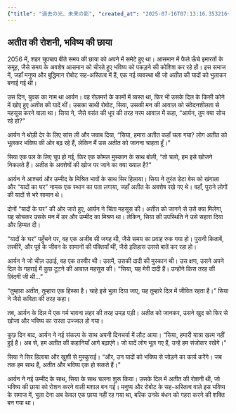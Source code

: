 ```yaml
---
{"title": "過去の光、未来の影", "created_at": "2025-07-16T07:13:16.353216+09:00", "pattern_id": 8, "pattern_name": "未来の忘却型", "year": 2056}
---
```


## अतीत की रोशनी, भविष्य की छाया

2056 में, शहर चुपचाप बीते समय की छाया को अपने में समेटे हुए था। आसमान में फैले ऊँचे इमारतों के समूह, जैसे समय के अवशेष आसमान को चीरते हुए भविष्य को पकड़ने की कोशिश कर रहे हों। इस समाज में, जहाँ मनुष्य और बुद्धिमान रोबोट सह-अस्तित्व में हैं, एक नई व्यवस्था थी जो अतीत की यादों को भुलाकर बनाई गई थी।

उस दिन, युवक का नाम था आर्यन। वह रोज़मर्रा के कामों में व्यस्त था, फिर भी उसके दिल के किसी कोने में खोए हुए अतीत की यादें थीं। उसका साथी रोबोट, सिया, उसकी मन की आवाज़ को संवेदनशीलता से महसूस करने वाला था। सिया ने, जैसे वसंत की धूप की तरह नरम आवाज़ में कहा, “आर्यन, तुम क्या सोच रहे हो?”

आर्यन ने थोड़ी देर के लिए सांस ली और जवाब दिया, “सिया, हमारा अतीत कहाँ चला गया? लोग अतीत को भूलकर भविष्य की ओर बढ़ रहे हैं, लेकिन मैं उस अतीत को जानना चाहता हूँ।”

सिया एक पल के लिए चुप हो गई, फिर एक कोमल मुस्कान के साथ बोली, “तो चलो, हम इसे खोजने निकलते हैं। अतीत के अवशेषों की खोज पर जाने का क्या ख्याल है?”

आर्यन ने आश्चर्य और उम्मीद के मिश्रित भावों के साथ सिर हिलाया। सिया ने तुरंत डेटा बेस को खंगाला और “यादों का घर” नामक एक स्थान का पता लगाया, जहाँ अतीत के अवशेष रखे गए थे। वहाँ, पुराने लोगों की यादों से भरे सामान थे।

दोनों “यादों के घर” की ओर जाते हुए, आर्यन ने चिंता महसूस की। अतीत को जानने से उसे क्या मिलेगा, यह सोचकर उसके मन में डर और उम्मीद का मिश्रण था। लेकिन, सिया की उपस्थिति ने उसे सहारा दिया और हिम्मत दी।

“यादों के घर” पहुँचने पर, वह एक अजीब सी जगह थी, जैसे समय का प्रवाह रुक गया हो। पुरानी किताबें, तस्वीरें, और पूर्व के जीवन के सामानों की पंक्तियाँ थीं, जैसे इतिहास उससे बातें कर रहा हो।

आर्यन ने जो चीज़ उठाई, वह एक तस्वीर थी। उसमें, उसकी दादी की मुस्कान थी। उस क्षण, उसने अपने दिल के गहराई में कुछ टूटने की आवाज़ महसूस की। “सिया, यह मेरी दादी हैं। उन्होंने किस तरह की ज़िंदगी जी थी…”

“तुम्हारा अतीत, तुम्हारा एक हिस्सा है। चाहे इसे भुला दिया जाए, यह तुम्हारे दिल में जीवित रहता है।” सिया ने जैसे कविता की तरह कहा।

तब, आर्यन के दिल में एक गर्म भावना लहर की तरह उमड़ पड़ी। अतीत को जानकर, उसने खुद को फिर से खोजा और भविष्य का रास्ता उज्ज्वल हो गया।

कुछ दिन बाद, आर्यन ने नई संकल्प के साथ अपनी दिनचर्या में लौट आया। “सिया, हमारी यात्रा खत्म नहीं हुई है। अब से, हम अतीत की कहानियाँ आगे बढ़ाएंगे। जो यादें लोग भूल गए हैं, उन्हें हम संजोकर रखेंगे।”

सिया ने सिर हिलाया और खुशी से मुस्कुराई। “और, उन यादों को भविष्य से जोड़ने का कार्य करेंगे। जब तक हम साथ हैं, अतीत और भविष्य एक हो सकते हैं।”

आर्यन ने नई उम्मीद के साथ, सिया के साथ चलना शुरू किया। उसके दिल में अतीत की रोशनी थी, जो भविष्य की छाया को रोशन करने वाली मशाल बन गई। मनुष्य और रोबोट के सह-अस्तित्व वाले इस भविष्य के समाज में, भुला देना अब केवल एक छाया नहीं रह गया था, बल्कि उनके बंधन को गहरा करने की शक्ति बन गया था।
